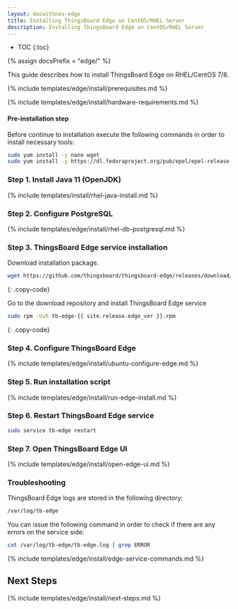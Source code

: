 ```yaml
---
layout: docwithnav-edge
title: Installing ThingsBoard Edge on CentOS/RHEL Server
description: Installing ThingsBoard Edge on CentOS/RHEL Server
---
```


* TOC
{:toc}

{% assign docsPrefix = "edge/" %}

This guide describes how to install ThingsBoard Edge on RHEL/CentOS 7/8.

{% include templates/edge/install/prerequisites.md %}

{% include templates/edge/install/hardware-requirements.md %}

#### Pre-installation step 
Before continue to installation execute the following commands in order to install necessary tools:

```bash
sudo yum install -y nano wget
sudo yum install -y https://dl.fedoraproject.org/pub/epel/epel-release-latest-7.noarch.rpm
```

### Step 1. Install Java 11 (OpenJDK) 

{% include templates/install/rhel-java-install.md %}

### Step 2. Configure PostgreSQL

{% include templates/edge/install/rhel-db-postgresql.md %}

### Step 3. ThingsBoard Edge service installation

Download installation package.

```bash
wget https://github.com/thingsboard/thingsboard-edge/releases/download/{{ site.release.edge_tag }}/tb-edge-{{ site.release.edge_ver }}.rpm
```
{: .copy-code}

Go to the download repository and install ThingsBoard Edge service

```bash
sudo rpm -Uvh tb-edge-{{ site.release.edge_ver }}.rpm
```
{: .copy-code}


### Step 4. Configure ThingsBoard Edge

{% include templates/edge/install/ubuntu-configure-edge.md %}

### Step 5. Run installation script

{% include templates/edge/install/run-edge-install.md %} 

### Step 6. Restart ThingsBoard Edge service

```bash
sudo service tb-edge restart
```

### Step 7. Open ThingsBoard Edge UI

{% include templates/edge/install/open-edge-ui.md %} 

### Troubleshooting

ThingsBoard Edge logs are stored in the following directory:
 
```bash
/var/log/tb-edge
```

You can issue the following command in order to check if there are any errors on the service side:
 
```bash
cat /var/log/tb-edge/tb-edge.log | grep ERROR
```

{% include templates/edge/install/edge-service-commands.md %} 

## Next Steps

{% include templates/edge/install/next-steps.md %}